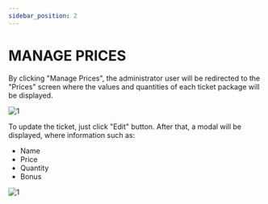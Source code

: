 ```yaml
---
sidebar_position: 2
---
```


# MANAGE PRICES

By clicking  "Manage Prices", the administrator user will be redirected to the "Prices" screen where the values and quantities of each ticket package will be displayed.

![1](/imagens/)

To update the ticket, just click "Edit" button. After that, a modal will be displayed, where information such as:

- Name
- Price
- Quantity
- Bonus

![1](/imagens/updateingresso.png)
